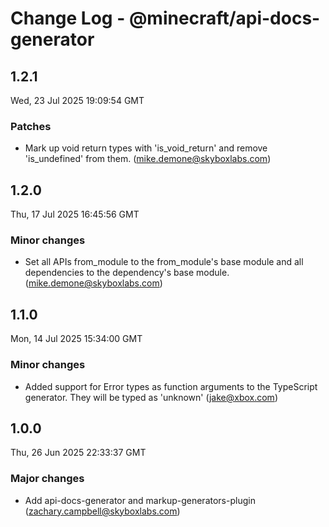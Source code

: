 # Change Log - @minecraft/api-docs-generator

<!-- This log was last generated on Wed, 23 Jul 2025 19:09:54 GMT and should not be manually modified. -->

<!-- Start content -->

## 1.2.1

Wed, 23 Jul 2025 19:09:54 GMT

### Patches

- Mark up void return types with 'is_void_return' and remove 'is_undefined' from them. (mike.demone@skyboxlabs.com)

## 1.2.0

Thu, 17 Jul 2025 16:45:56 GMT

### Minor changes

- Set all APIs from_module to the from_module's base module and all dependencies to the dependency's base module. (mike.demone@skyboxlabs.com)

## 1.1.0

Mon, 14 Jul 2025 15:34:00 GMT

### Minor changes

- Added support for Error types as function arguments to the TypeScript generator.  They will be typed as 'unknown' (jake@xbox.com)

## 1.0.0

Thu, 26 Jun 2025 22:33:37 GMT

### Major changes

- Add api-docs-generator and markup-generators-plugin (zachary.campbell@skyboxlabs.com)
